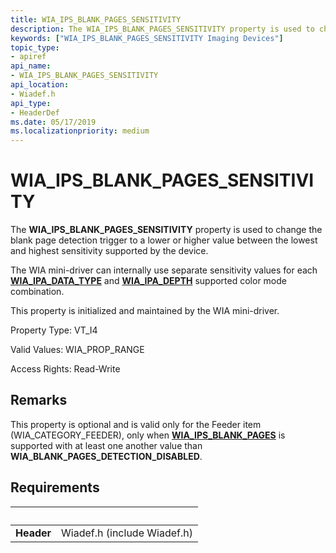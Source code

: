 ```yaml
---
title: WIA_IPS_BLANK_PAGES_SENSITIVITY
description: The WIA_IPS_BLANK_PAGES_SENSITIVITY property is used to change the blank page detection trigger to a lower or higher value between the lowest and highest sensitivity supported by the device.
keywords: ["WIA_IPS_BLANK_PAGES_SENSITIVITY Imaging Devices"]
topic_type:
- apiref
api_name:
- WIA_IPS_BLANK_PAGES_SENSITIVITY
api_location:
- Wiadef.h
api_type:
- HeaderDef
ms.date: 05/17/2019
ms.localizationpriority: medium
---
```


# WIA\_IPS\_BLANK\_PAGES\_SENSITIVITY

The **WIA\_IPS\_BLANK\_PAGES\_SENSITIVITY** property is used to change the blank page detection trigger to a lower or higher value between the lowest and highest sensitivity supported by the device.

The WIA mini-driver can internally use separate sensitivity values for each [**WIA\_IPA\_DATA\_TYPE**](./wia-ipa-datatype.md) and [**WIA\_IPA\_DEPTH**](./wia-ipa-depth.md) supported color mode combination.

This property is initialized and maintained by the WIA mini-driver.

Property Type: VT\_I4

Valid Values: WIA\_PROP\_RANGE

Access Rights: Read-Write

## Remarks

This property is optional and is valid only for the Feeder item (WIA\_CATEGORY\_FEEDER), only when [**WIA\_IPS\_BLANK\_PAGES**](./wia-ips-blank-pages.md) is supported with at least one another value than **WIA\_BLANK\_PAGES\_DETECTION\_DISABLED**.

## Requirements

| &nbsp; | &nbsp; |
| --- |:--- |
| **Header** | Wiadef.h (include Wiadef.h) |